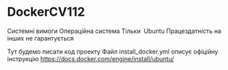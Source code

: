 # DockerCV112
Системні вимоги
Операційна система Тільки  Ubuntu
Працездатність на інших не гарантується

Тут будемо писати код проекту
Файл install_docker.yml описує офіційну інструкцію 
https://docs.docker.com/engine/install/ubuntu/